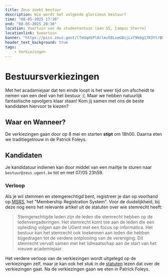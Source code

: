```yaml
---
title: Zeus zoekt bestuur
description: Wie wordt het volgende glorizeus bestuur?
time: "08-05-2025 17:30"
end: "08-05-2025 20:30"
location: Voortuin van de studententuin (aan S5, Campus Sterre)
locationlink: $voortuin
banner: "https://pics.zeus.gent/lTeUqmSPl8rlmu58LxeGBijLvf9kbg17K3YtrBQ6.jpg"
header_text_background: true
tags:
    - Verkiezingen
---
```


# Bestuursverkiezingen

Met het acadamiejaar dat ten einde loopt is het weer tijd om afscheidt te nemen van een deel van het bestuur :(.
Maar we hebben natuurlijk fantastische opvolgers klaar staan!
Kom jij samen met ons de beste kandidaten hiervoor te kiezen?

## Waar en Wanneer?

De verkiezingen gaan door op 8 mei en starten **stipt** om 18h00.
Daarna eten we traditiegetrouw in de Patrick Foleys.

## Kandidaten 

Je kandidatuur indienen kan door middel van een mailtje te sturen naar `bestuur@zeus.ugent.be` tot en met 07/05 23h59.

### Verloop

Als je wil stemmen en stemgerechtigd bent, registreer je dan op voorhand op [MSRS][msrs], het "Membership Registration System". Voor de duidelijkheid, bij deze nog eens het relevante artikel uit de statuten over wie stemrecht heeft:

> Stemgerechtigde leden zijn de leden die stemrecht hebben op de ledenvergaderingen. Het stemrecht komt toe aan de leden die een opleiding volgen aan de UGent met een focus op informatica. Het bestuur kan het stemrecht ook toekennen aan leden die hebben bijgedragen tot de verdere ontplooiing van de vereniging. Dit stemrecht vervalt samen met het lidmaatschap aan de start van het nieuwe academiejaar.

Het verdere verloop van de verkiezingen wordt uitgelegd op de verkiezingen zelf, maar je kan ook het stuk in de [statuten][statuten] lezen dat over de verkiezingen gaat. Na de verkiezingen gaan we eten in Patrick Foleys.

[statuten]: https://zeus.ugent.be/about/statuten/#hoofdstuk-iii---het-bestuur
[msrs]: https://msrs.zeus.gent/

